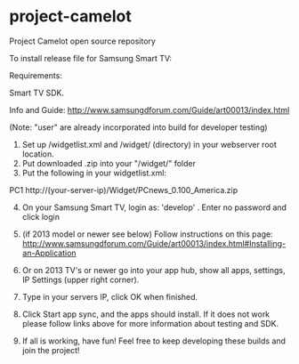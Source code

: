 project-camelot
===============

Project Camelot open source repository

To install release file for Samsung Smart TV:

Requirements:

Smart TV SDK.

Info and Guide:
http://www.samsungdforum.com/Guide/art00013/index.html

(Note: "<type>user</type>" are already incorporated into build for developer testing)

1. Set up /widgetlist.xml and /widget/ (directory) in your webserver root location.
2. Put downloaded .zip into your "/widget/" folder
3. Put the following in your widgetlist.xml:

  <?xml version='1.0' encoding='UTF-8' standalone='no'?>
  <rsp stat='ok'>
  <list>
  <widget id='PCnews'>
  <title>PC News</title>
  <compression size='815816' type='zip'/>
  <description>PC1</description>
  <download>http://(your-server-ip)/Widget/PCnews_0.100_America.zip</download>
  </widget>
  </list>
  </rsp>
  
4. On your Samsung Smart TV, login as: 'develop' . Enter no password and click login
  
5. (if 2013 model or newer see below) 
  Follow instructions on this page: http://www.samsungdforum.com/Guide/art00013/index.html#Installing-an-Application
  
  
6. Or on 2013 TV's or newer go into your app hub, show all apps, settings, IP Settings (upper right corner).

7. Type in your servers IP, click OK when finished.

8. Click Start app sync, and the apps should install. If it does not work please follow links above for more information
  about testing and SDK.
  
9. If all is working, have fun! Feel free to keep developing these builds and join the project!


